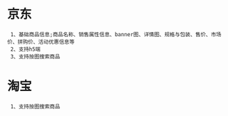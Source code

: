 # 京东
     1、基础商品信息;商品名称、销售属性信息、banner图、详情图、规格与包装、售价、市场价、拼购价、活动优惠信息等
     2、支持h5端
     3、支持按图搜索商品
# 淘宝
     1、支持按图搜索商品
